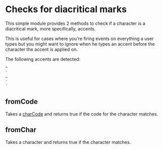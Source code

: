 # Checks for diacritical marks

This simple module provides 2 methods to check if a character is a diacritical mark, more specifically, accents.

This is useful for cases where you're firing events on everything a user
types but you might want to ignore when he types an accent before the
character the accent is applied on.

The following accents are detected:
```
^
`
~
¨
´
```

## fromCode

Takes a [charCode](https://developer.mozilla.org/en-US/docs/Web/JavaScript/Reference/Global_Objects/String/fromCharCode) and returns true if the code for the character matches.

## fromChar

Takes a character and returns true if the character matches.
